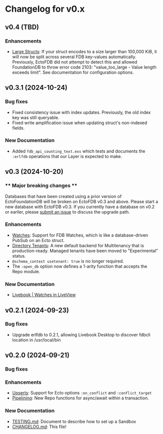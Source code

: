 # Changelog for v0.x

## v0.4 (TBD)

### Enhancements

* [Large Structs](#todo): If your struct encodes to a size larger than 100,000 KiB, it will now be split across several FDB key-values automatically.
  Previously, EctoFDB did not attempt to detect this and allowed FoundationDB to throw error code 2103: "value_too_large - Value length exceeds limit".
  See documentation for configuration options.

## v0.3.1 (2024-10-24)

### Bug fixes

* Fixed consistency issue with index updates. Previously, the old index key was still queryable.
* Fixed write amplification issue when updating struct's non-indexed fields.

### New Documentation

* Added `fdb_api_counting_text.exs` which tests and documents the `:erlfdb` operations that our Layer is expected to make.

## v0.3 (2024-10-20)

### \*\* Major breaking changes \*\*

Databases that have been created using a prior version of EctoFoundationDB will be broken on
EctoFDB v0.3 and above. Please start a new database with EctoFDB v0.3. If you currently have
a database on v0.2 or earlier, please [submit an issue](https://github.com/foundationdb-beam/ecto_foundationdb/issues)
to discuss the upgrade path.

### Enhancements

* [Watches](Ecto.Adapters.FoundationDB.html#module-watches): Support for FDB Watches, which is like a database-driven PubSub on an Ecto struct.
* [Directory Tenants](EctoFoundationDB.Tenant.html): A new default backend for Multitenancy that is production-ready. Managed tenants have been moved to "Experimental" status.
* `@schema_context usetenant: true` is no longer required.
* The `:open_db` option now defines a 1-arity function that accepts the Repo module.

### New Documentation

* [Livebook | Watches in LiveView](watches.livemd)

## v0.2.1 (2024-09-23)

### Bug fixes

  * Upgrade erlfdb to 0.2.1, allowing Livebook Desktop to discover fdbcli location in /usr/local/bin

## v0.2.0 (2024-09-21)

### Bug fixes

### Enhancements

  * [Upserts](Ecto.Adapters.FoundationDB.html#module-upserts): Support for Ecto options `:on_conflict` and `:conflict_target`
  * [Pipelining](Ecto.Adapters.FoundationDB.html#module-pipelining): New Repo functions for async/await within a transaction.

### New Documentation

  * [TESTING.md](testing.html): Document to describe how to set up a Sandbox
  * [CHANGELOG.md](changelog.html): This file!
